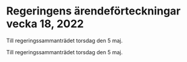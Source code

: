 # Regeringens ärendeförteckningar vecka 18, 2022

Till regeringssammanträdet torsdag den 5 maj.

Till regeringssammanträdet torsdag den 5 maj.
